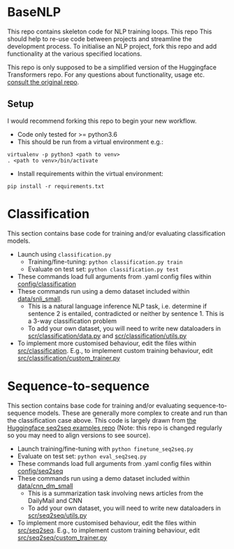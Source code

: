 # BaseNLP

This repo contains skeleton code for NLP training loops. This repo This should help to re-use code between projects and streamline the development process. To initialise an NLP project, fork this repo and add functionality at the various specified locations.

This repo is only supposed to be a simplified version of the Huggingface Transformers repo. For any questions about functionality, usage etc. [consult the original repo](https://github.com/huggingface/transformers).

## Setup

I would recommend forking this repo to begin your new workflow.

- Code only tested for >= python3.6
- This should be run from a virtual environment e.g.:

```
virtualenv -p python3 <path to venv>
. <path to venv>/bin/activate
```

- Install requirements within the virtual environment:

```
pip install -r requirements.txt
```

# Classification

This section contains base code for training and/or evaluating classification models.

- Launch using `classification.py`
    - Training/fine-tuning: ```python classification.py train```
    - Evaluate on test set: ```python classification.py test```
- These commands load full arguments from .yaml config files within [config/classification](config/classification)
- These commands run using a demo dataset included within [data/snli_small](data/snli_small). 
    - This is a natural language inference NLP task, i.e. determine if sentence 2 is entailed, contradicted or neither by sentence 1. This is a 3-way classification problem
    - To add your own dataset, you will need to write new dataloaders in [scr/classification/data.py](scr/classification/data.py) and [scr/classification/utils.py](scr/classification/utils.py)
- To implement more customised behaviour, edit the files within [src/classification](src/classification). E.g., to implement custom training behaviour, edit [src/classification/custom_trainer.py](src/classification/custom_trainer.py)

# Sequence-to-sequence

This section contains base code for training and/or evaluating sequence-to-sequence models. These are generally more complex to create and run than the classification case above. This code is largely drawn from [the Huggingface seq2seq examples repo](https://github.com/huggingface/transformers/tree/master/examples/seq2seq) (Note: this repo is changed regularly so you may need to align versions to see source).

- Launch training/fine-tuning with ```python finetune_seq2seq.py```
- Evaluate on test set: ```python eval_seq2seq.py```
- These commands load full arguments from .yaml config files within [config/seq2seq](config/seq2seq)
- These commands run using a demo dataset included within [data/cnn_dm_small](data/cnn_dm_small)
    - This is a summarization task involving news articles from the DailyMail and CNN
    - To add your own dataset, you will need to write new dataloaders in [scr/seq2seq/utils.py](scr/seq2seq/utils.py)
- To implement more customised behaviour, edit the files within [src/seq2seq](src/seq2seq). E.g., to implement custom training behaviour, edit [src/seq2seq/custom_trainer.py](src/seq2seq/custom_trainer.py)

